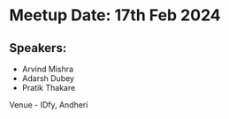 # Meetup Date: 17th Feb 2024

## Speakers:

- Arvind Mishra
- Adarsh Dubey
- Pratik Thakare

Venue - IDfy, Andheri

